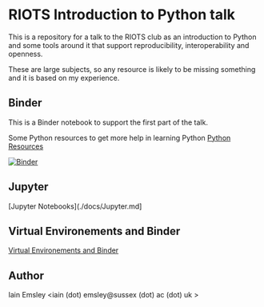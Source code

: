 # RIOTS Introduction to Python talk

This is a repository for a talk to the RIOTS club as an introduction to Python and some tools around it that support reproducibility, interoperability and openness. 

These are large subjects, so any resource is likely to be missing something and it is based on my experience. 

## Binder

This is a Binder notebook to support the first part of the talk. 

Some Python resources to get more help in learning Python  [Python Resources](./docs/PythonResource.md)

[![Binder](https://mybinder.org/badge_logo.svg)](https://mybinder.org/v2/gh/iaine/riot/HEAD)

## Jupyter

[Jupyter Notebooks](./docs/Jupyter.md]

## Virtual Environements and Binder

[Virtual Environements and Binder](./docs/VirtualEnvandBinder.md)


## Author

Iain Emsley <iain (dot) emsley@sussex (dot) ac (dot) uk >